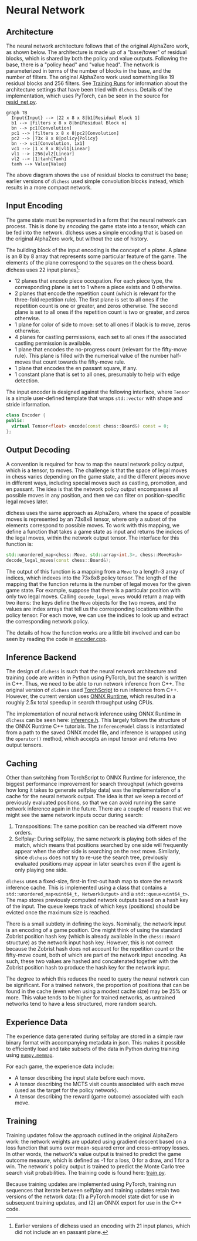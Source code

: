 # Neural Network

## Architecture

The neural network architecture follows that of the original AlphaZero work, as shown
below.  The architecture is made up of a "base/tower" of residual blocks, which is
shared by both the policy and value outputs.  Following the base, there is a "policy
head" and "value head".  The network is parameterized in terms of the number of blocks
in the base, and the number of filters.  The original AlphaZero work used something like
19 residual blocks and 256 filters.  See [Training Runs](../training-runs.md) for
information about the architecture settings that have been tried with `dlchess`.
Details of the implementation, which uses PyTorch, can be seen in the source for
[resid_net.py](https://github.com/mcfarljm/dlchess/blob/main/nn/resid_net.py).

``` mermaid
graph TB
  Input{Input} --> |22 x 8 x 8|b1[Residual Block 1]
  b1 --> |filters x 8 x 8|bn[Residual Block n]
  bn --> pc1[Convolution]
  pc1 --> |filters x 8 x 8|pc2[Convolution]
  pc2 --> |73x 8 x 8|policy{Policy}
  bn --> vc1[Convolution, 1x1]
  vc1 --> |1 x 8 x 8|vl1[Linear]
  vl1 --> |256|vl2[Linear]
  vl2 --> |1|tanh[Tanh]
  tanh --> Value{Value}
```

The above diagram shows the use of residual blocks to construct the base; earlier
versions of `dlchess` used simple convolution blocks instead, which results in a more
compact network.

## Input Encoding

The game state must be represented in a form that the neural network can process.  This
is done by _encoding_ the game state into a tensor, which can be fed into the network.
dlchess uses a simple encoding that is based on the original AlphaZero work, but without
the use of history.

The building block of the input encoding is the concept of a _plane_.  A plane is an 8
by 8 array that represents some particular feature of the game.  The elements of the
plane correspond to the squares on the chess board.  dlchess uses 22 input planes[^1]:

- 12 planes that encode piece occupation.  For each piece type, the corresponding plane
  is set to 1 where a piece exists and 0 otherwise.
- 2 planes that encode the repetition count (which is relevant for the three-fold
  repetition rule).  The first plane is set to all ones if the repetition count is one
  or greater, and zeros otherwise.  The second plane is set to all ones if the
  repetition count is two or greater, and zeros otherwise.
- 1 plane for color of side to move: set to all ones if black is to move, zeros
  otherwise.
- 4 planes for castling permissions, each set to all ones if the associated castling
  permission is available.
- 1 plane that encodes the no-progress count (relevant for the fifty-move rule).  This
  plane is filled with the numerical value of the number half-moves that count towards
  the fifty-move rule.
- 1 plane that encodes the en passant square, if any.
- 1 constant plane that is set to all ones, presumably to help with edge detection.

The input encoder is designed against the following interface, where `Tensor` is a simple user-defined template that wraps `std::vector` with shape and stride information.

```c++
class Encoder {
public:
  virtual Tensor<float> encode(const chess::Board&) const = 0;
};
```

[^1]: Earlier versions of dlchess used an encoding with 21 input planes, which did not include an en passant plane.

## Output Decoding

A convention is required for how to map the neural network policy output, which is a
tensor, to moves.  The challenge is that the space of legal moves in chess varies
depending on the game state, and the different pieces move in different ways, including
special moves such as castling, promotion, and en passant.  The idea is that the network
policy output encompasses all possible moves in any position, and then we can filter on
position-specific legal moves later.

dlchess uses the same approach as AlphaZero, where the space of possible moves is
represented by an 73x8x8 tensor, where only a subset of the elements correspond to
possible moves.  To work with this mapping, we define a function that takes a game state
as input and returns the indices of the legal moves, within the network output tensor.
The interface for this function is:

```c++
std::unordered_map<chess::Move, std::array<int,3>, chess::MoveHash>
decode_legal_moves(const chess::Board&);
```

The output of this function is a mapping from a `Move` to a length-3 array of indices,
which indexes into the 73x8x8 policy tensor.  The length of the mapping that the
function returns is the number of legal moves for the given game state.  For example,
suppose that there is a particular position with only two legal moves.  Calling
`decode_legal_moves` would return a map with two items: the keys define the `Move`
objects for the two moves, and the values are index arrays that tell us the
corresponding locations within the policy tensor.  For each move, we can use the indices
to look up and extract the corresponding network policy.

The details of how the function works are a little bit involved and can be seen by
reading the code in
[encoder.cpp](https://github.com/mcfarljm/dlchess/blob/main/src/zero/encoder.cpp).

## Inference Backend

The design of `dlchess` is such that the neural network architecture and training code
are written in Python using PyTorch, but the search is written in C++.  Thus, we need to
be able to run network inference from C++.  The original version of `dlchess` used
[TorchScript](https://pytorch.org/docs/stable/jit.html) to run inference from C++.
However, the current version uses [ONNX Runtime](https://onnxruntime.ai/), which
resulted in a roughly 2.5x total speedup in search throughput using CPUs.

The implementation of neural network inference using ONNX Runtime in `dlchess` can be
seen here:
[inference.h](https://github.com/mcfarljm/dlchess/blob/main/src/zero/inference.h).  This
largely follows the structure of the ONNX Runtime C++ tutorials.  The `InferenceModel`
class is instantiated from a path to the saved ONNX model file, and inference is wrapped
using the `operator()` method, which accepts an input tensor and returns two output
tensors.

## Caching

Other than switching from TorchScript to ONNX Runtime for inference, the biggest
performance improvement for search throughput (which governs how long it takes to
generate selfplay data) was the implementation of a cache for the neural network output.
The idea is that we keep a record of previously evaluated positions, so that we can
avoid running the same network inference again in the future.  There are a couple of
reasons that we might see the same network inputs occur during search:

1. Transpositions: The same position can be reached via different move orders.
2. Selfplay: During selfplay, the same network is playing both sides of the match, which
   means that positions searched by one side will frequently appear when the other side
   is searching on the next move.  Similarly, since `dlchess` does not try to re-use the
   search tree, previously evaluated positions may appear in later searches even if the
   agent is only playing one side.

`dlchess` uses a fixed-size, first-in first-out hash map to store the network inference
cache.  This is implemented using a class that contains a `std::unordered_map<uint64_t,
NetworkOutput>` and a `std::queue<uint64_t>`.  The map stores previously computed
network outputs based on a hash key of the input.  The queue keeps track of which keys
(positions) should be evicted once the maximum size is reached.

There is a small subtlety in defining the keys.  Nominally, the network input is an
encoding of a game position.  One might think of using the standard Zobrist position hash key
(which is already available in the `chess::Board` structure) as the network
input hash key.  However, this is not correct because the Zobrist hash does not account
for the repetition count or the fifty-move count, both of which are part of the network
input encoding.  As such, these two values are hashed and concatenated together with the
Zobrist position hash to produce the hash key for the network input.

The degree to which this reduces the need to query the neural network can be
significant.  For a trained network, the proportion of positions that can be found in
the cache (even when using a modest cache size) may be 25% or more.  This value tends to
be higher for trained networks, as untrained networks tend to have a less structured,
more random search.

## Experience Data

The experience data generated during selfplay are stored in a simple raw binary format
with accompanying metadata in json.  This makes it possible to efficiently load and take
subsets of the data in Python during training using
[`numpy.memmap`](https://numpy.org/doc/stable/reference/generated/numpy.memmap.html).

For each game, the experience data include:

* A tensor describing the input state before each move.
* A tensor describing the MCTS visit counts associated with each move (used as the
  target for the policy network).
* A tensor describing the reward (game outcome) associated with each move.

## Training

Training updates follow the approach outlined in the original AlphaZero work: the
network weights are updated using gradient descent based on a loss function that sums
over mean-squared error and cross-entropy losses.  In other words, the network's value
output is trained to predict the game outcome measure, which is defined as -1 for a
loss, 0 for a draw, and 1 for a win.  The network's policy output is trained to predict
the Monte Carlo tree search visit probabilities.  The training code is found here:
[train.py](https://github.com/mcfarljm/dlchess/blob/main/train/train.py).

Because training updates are implemented using PyTorch, training run sequences that
iterate between selfplay and training updates retain two versions of the network data:
(1) a PyTorch model state dict for use in subsequent training updates, and (2) an ONNX
export for use in the C++ code.
